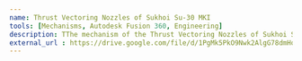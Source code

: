 ```yaml
---
name: Thrust Vectoring Nozzles of Sukhoi Su-30 MKI
tools: [Mechanisms, Autodesk Fusion 360, Engineering]
description: TThe mechanism of the Thrust Vectoring Nozzles of Sukhoi Su-30 MKI was studied under this project as mechanical report. A CAD model of the mechanism was also made in Fusion 360 and it was simulated to understand the mechanism in deep. The project was done as a course project for Basic Engineering Lab. 
external_url : https://drive.google.com/file/d/1PgMk5PkO9Nwk2AlgG78dmHoDhNPSkQfr/view?usp=sharing
---
```

